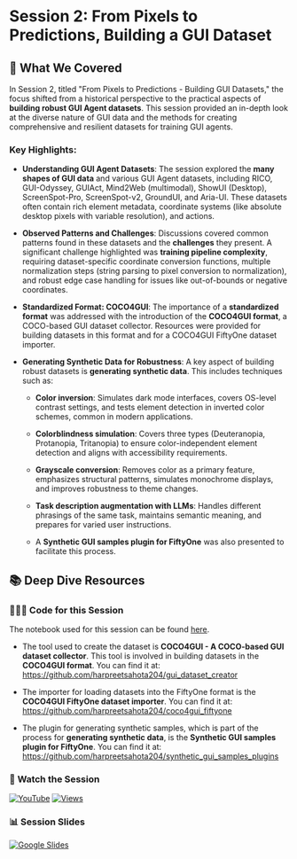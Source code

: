 # Session 2: From Pixels to Predictions, Building a GUI Dataset

## 🎯 What We Covered

In Session 2, titled "From Pixels to Predictions - Building GUI Datasets," the focus shifted from a historical perspective to the practical aspects of **building robust GUI Agent datasets**. This session provided an in-depth look at the diverse nature of GUI data and the methods for creating comprehensive and resilient datasets for training GUI agents.

### Key Highlights:

*   **Understanding GUI Agent Datasets**: The session explored the **many shapes of GUI data** and various GUI Agent datasets, including RICO, GUI-Odyssey, GUIAct, Mind2Web (multimodal), ShowUI (Desktop), ScreenSpot-Pro, ScreenSpot-v2, GroundUI, and Aria-UI. These datasets often contain rich element metadata, coordinate systems (like absolute desktop pixels with variable resolution), and actions.

*   **Observed Patterns and Challenges**: Discussions covered common patterns found in these datasets and the **challenges** they present. A significant challenge highlighted was **training pipeline complexity**, requiring dataset-specific coordinate conversion functions, multiple normalization steps (string parsing to pixel conversion to normalization), and robust edge case handling for issues like out-of-bounds or negative coordinates.

*   **Standardized Format: COCO4GUI**: The importance of a **standardized format** was addressed with the introduction of the **COCO4GUI format**, a COCO-based GUI dataset collector. Resources were provided for building datasets in this format and for a COCO4GUI FiftyOne dataset importer.

*   **Generating Synthetic Data for Robustness**: A key aspect of building robust datasets is **generating synthetic data**. This includes techniques such as:

    *   **Color inversion**: Simulates dark mode interfaces, covers OS-level contrast settings, and tests element detection in inverted color schemes, common in modern applications.

    *   **Colorblindness simulation**: Covers three types (Deuteranopia, Protanopia, Tritanopia) to ensure color-independent element detection and aligns with accessibility requirements.

    *   **Grayscale conversion**: Removes color as a primary feature, emphasizes structural patterns, simulates monochrome displays, and improves robustness to theme changes.

    *   **Task description augmentation with LLMs**: Handles different phrasings of the same task, maintains semantic meaning, and prepares for varied user instructions.

    *   A **Synthetic GUI samples plugin for FiftyOne** was also presented to facilitate this process.

## 📚 Deep Dive Resources

### 👨🏽‍💻 **Code for this Session**

The notebook used for this session can be found [here](session_2/working_with_gui_datasets.ipynb).

*   The tool used to create the dataset is **COCO4GUI - A COCO-based GUI dataset collector**. This tool is involved in building datasets in the **COCO4GUI format**. You can find it at: https://github.com/harpreetsahota204/gui_dataset_creator

*   The importer for loading datasets into the FiftyOne format is the **COCO4GUI FiftyOne dataset importer**. You can find it at: https://github.com/harpreetsahota204/coco4gui_fiftyone

*   The plugin for generating synthetic samples, which is part of the process for **generating synthetic data**, is the **Synthetic GUI samples plugin for FiftyOne**. You can find it at: https://github.com/harpreetsahota204/synthetic_gui_samples_plugins



### 🎥 **Watch the Session**

[![YouTube](https://img.shields.io/badge/YouTube-Watch%20Session-red?logo=youtube&logoColor=white)](https://www.youtube.com/watch?v=mCBJHQ5SYJg) [![Views](https://img.shields.io/youtube/views/d-bLgV3GFqE?style=social)](https://www.youtube.com/watch?v=mCBJHQ5SYJg)


### 📊 **Session Slides**

[![Google Slides](https://img.shields.io/badge/Google%20Slides-View%20Presentation-blue?logo=google&logoColor=white)](https://docs.google.com/presentation/d/1KIrjqpvQ9bNa0Dv_wN3UetStCijn9Uf5rf1xjh6gJZA/edit?usp=sharing)

